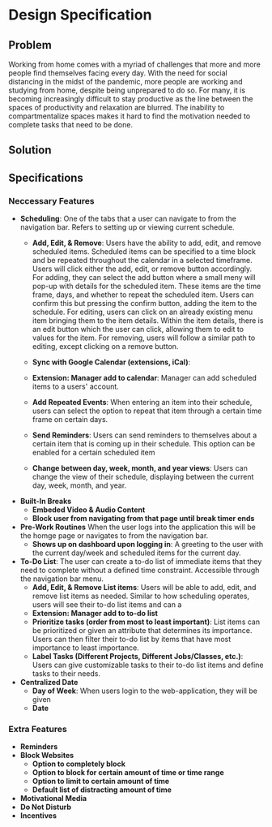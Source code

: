 # Design Specification

## Problem
Working from home comes with a myriad of challenges that more and more people find themselves facing every day. With the need for social distancing in the midst of the pandemic, more people are working and studying from home, despite being unprepared to do so. For many,  it is becoming increasingly difficult to stay productive as the line between the spaces of productivity and relaxation are blurred. The inability to compartmentalize spaces makes it hard to find the motivation needed to complete tasks that need to be done.
## Solution


## Specifications

### Neccessary Features 

* **Scheduling**: One of the tabs that a user can navigate to from the navigation bar. Refers to setting up or viewing current schedule. 
    * **Add, Edit, & Remove**: Users have the ability to add, edit, and remove scheduled items. Scheduled items can be specified to a time block and be repeated throughout the calendar
                               in a selected timeframe. Users will click either the add, edit, or remove button accordingly. 
                               For adding, they can select the add button where a small meny
                               will pop-up with details for the scheduled item. These items are the time frame, days, and whether to repeat the scheduled item. Users can confirm this but
                               pressing the confirm button, adding the item to the schedule. 
                               For editing, users can click on an already existing menu item bringing them to the item details.
                               Within the item details, there is an edit button which the user can click, allowing them to edit to values for the item. 
                               For removing, users will follow
                               a similar path to editing, except clicking on a remove button.
    * **Sync with Google Calendar (extensions, iCal)**: 
    * **Extension: Manager add to calendar**: Manager can add scheduled items to a users' account. 
    * **Add Repeated Events**: When entering an item into their schedule, users can select the option to repeat that item through a certain time frame on certain days. 
    * **Send Reminders**: Users can send reminders to themselves about a certain item that is coming up in their schedule. This option can be enabled for a certain scheduled item
                          
    * **Change between day, week, month, and year views**: Users can change the view of their schedule, displaying between the current day, week, month, and year. 
* **Built-In Breaks** 
    * **Embeded Video & Audio Content**
    * **Block user from navigating from that page until break timer ends**
* **Pre-Work Routines** When the user logs into the application this will be the homge page or navigates to from the navigation bar. 
    * **Shows up on dashboard upon logging in**: A greeting to the user with the current day/week and scheduled items for the current day.
* **To-Do List**: The user can create a to-do list of immediate items that they need to complete without a defined time constraint. Accessible through the navigation bar menu.
    * **Add, Edit, & Remove List items**: Users will be able to add, edit, and remove list items as needed. Similar to how scheduling operates, users will see their to-do list items
    and can a
    * **Extension: Manager add to to-do list**
    * **Prioritize tasks (order from most to least important)**: List items can be prioritized or given an attribute that determines its importance. Users can then filter
    their to-do list by items that have most importance to least importance.
    * **Label Tasks (Different Projects, Different Jobs/Classes, etc.)**: Users can give customizable tasks to their to-do list items and define tasks to their needs.
* **Centralized Date**
    * **Day of Week**: When users login to the web-application, they will be given 
    * **Date**

### Extra Features

* **Reminders**
* **Block Websites**
    * **Option to completely block**
    * **Option to block for certain amount of time or time range**
    * **Option to limit to certain amount of time**
    * **Default list of distracting amount of time**
* **Motivational Media**
* **Do Not Disturb**
* **Incentives**